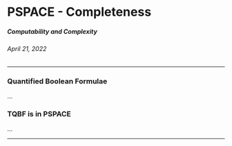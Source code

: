 # PSPACE - Completeness
##### Computability and Complexity
###### April 21, 2022
---

### Quantified Boolean Formulae

...

### TQBF is in PSPACE

...

---
